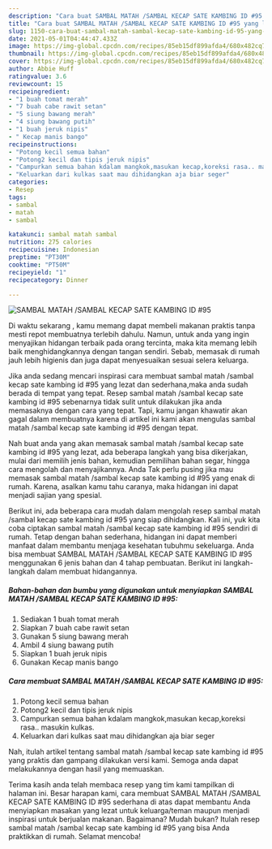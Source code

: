 ```yaml
---
description: "Cara buat SAMBAL MATAH /SAMBAL KECAP SATE KAMBING ID #95 yang lezat Untuk Jualan"
title: "Cara buat SAMBAL MATAH /SAMBAL KECAP SATE KAMBING ID #95 yang lezat Untuk Jualan"
slug: 1150-cara-buat-sambal-matah-sambal-kecap-sate-kambing-id-95-yang-lezat-untuk-jualan
date: 2021-05-01T04:44:47.433Z
image: https://img-global.cpcdn.com/recipes/85eb15df899afda4/680x482cq70/sambal-matah-sambal-kecap-sate-kambing-id-95-foto-resep-utama.jpg
thumbnail: https://img-global.cpcdn.com/recipes/85eb15df899afda4/680x482cq70/sambal-matah-sambal-kecap-sate-kambing-id-95-foto-resep-utama.jpg
cover: https://img-global.cpcdn.com/recipes/85eb15df899afda4/680x482cq70/sambal-matah-sambal-kecap-sate-kambing-id-95-foto-resep-utama.jpg
author: Abbie Huff
ratingvalue: 3.6
reviewcount: 15
recipeingredient:
- "1 buah tomat merah"
- "7 buah cabe rawit setan"
- "5 siung bawang merah"
- "4 siung bawang putih"
- "1 buah jeruk nipis"
- " Kecap manis bango"
recipeinstructions:
- "Potong kecil semua bahan"
- "Potong2 kecil dan tipis jeruk nipis"
- "Campurkan semua bahan kdalam mangkok,masukan kecap,koreksi rasa.. masukin kulkas."
- "Keluarkan dari kulkas saat mau dihidangkan aja biar seger"
categories:
- Resep
tags:
- sambal
- matah
- sambal

katakunci: sambal matah sambal 
nutrition: 275 calories
recipecuisine: Indonesian
preptime: "PT30M"
cooktime: "PT50M"
recipeyield: "1"
recipecategory: Dinner

---
```



![SAMBAL MATAH /SAMBAL KECAP SATE KAMBING ID #95](https://img-global.cpcdn.com/recipes/85eb15df899afda4/680x482cq70/sambal-matah-sambal-kecap-sate-kambing-id-95-foto-resep-utama.jpg)

Di waktu  sekarang , kamu memang dapat membeli makanan praktis tanpa mesti repot membuatnya terlebih dahulu. Namun, untuk anda yang ingin menyajikan hidangan terbaik pada orang tercinta, maka kita memang lebih baik menghidangkannya dengan tangan sendiri. Sebab, memasak di rumah jauh lebih higienis dan juga dapat menyesuaikan sesuai selera keluarga.

Jika anda sedang mencari inspirasi cara membuat sambal matah /sambal kecap sate kambing id #95 yang lezat dan sederhana,maka anda sudah berada di tempat yang tepat. Resep sambal matah /sambal kecap sate kambing id #95  sebenarnya tidak sulit untuk dilakukan jika anda memasaknya dengan cara yang tepat. Tapi, kamu jangan khawatir akan gagal dalam membuatnya 
karena di artikel ini kami akan mengulas sambal matah /sambal kecap sate kambing id #95 dengan tepat.  



Nah buat anda yang akan memasak sambal matah /sambal kecap sate kambing id #95 yang lezat, ada beberapa langkah yang bisa dikerjakan, mulai dari memilih jenis bahan, kemudian pemilihan bahan segar, hingga cara mengolah dan menyajikannya. Anda Tak perlu pusing jika mau memasak sambal matah /sambal kecap sate kambing id #95 yang enak di rumah. Karena, asalkan kamu  tahu caranya, maka hidangan ini dapat menjadi sajian yang spesial.

Berikut ini, ada beberapa cara mudah dalam mengolah resep sambal matah /sambal kecap sate kambing id #95 yang siap dihidangkan. Kali ini, yuk kita coba ciptakan sambal matah /sambal kecap sate kambing id #95 sendiri di rumah. Tetap dengan bahan sederhana, hidangan ini dapat memberi manfaat dalam membantu menjaga kesehatan tubuhmu sekeluarga. Anda bisa membuat SAMBAL MATAH /SAMBAL KECAP SATE KAMBING ID #95 menggunakan 6 jenis bahan dan 4 tahap pembuatan. Berikut ini langkah-langkah dalam membuat hidangannya.

<!--inarticleads1-->

##### Bahan-bahan dan bumbu yang digunakan untuk menyiapkan SAMBAL MATAH /SAMBAL KECAP SATE KAMBING ID #95:

1. Sediakan 1 buah tomat merah
1. Siapkan 7 buah cabe rawit setan
1. Gunakan 5 siung bawang merah
1. Ambil 4 siung bawang putih
1. Siapkan 1 buah jeruk nipis
1. Gunakan  Kecap manis bango




<!--inarticleads2-->

##### Cara membuat SAMBAL MATAH /SAMBAL KECAP SATE KAMBING ID #95:

1. Potong kecil semua bahan
1. Potong2 kecil dan tipis jeruk nipis
1. Campurkan semua bahan kdalam mangkok,masukan kecap,koreksi rasa.. masukin kulkas.
1. Keluarkan dari kulkas saat mau dihidangkan aja biar seger




Nah, itulah artikel tentang  sambal matah /sambal kecap sate kambing id #95  yang praktis dan gampang dilakukan versi kami. Semoga anda dapat melakukannya dengan hasil yang memuaskan. 

Terima kasih anda telah membaca resep yang tim kami tampilkan di halaman ini. Besar harapan kami, cara membuat  SAMBAL MATAH /SAMBAL KECAP SATE KAMBING ID #95 sederhana di atas dapat membantu Anda menyiapkan masakan yang lezat untuk keluarga/teman maupun menjadi inspirasi untuk berjualan makanan. Bagaimana? Mudah bukan? Itulah resep sambal matah /sambal kecap sate kambing id #95 yang bisa Anda praktikkan di rumah. Selamat mencoba!


